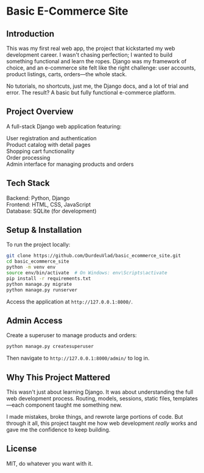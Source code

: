 # Basic E-Commerce Site

## Introduction

This was my first real web app, the project that kickstarted my web development career. I wasn't chasing perfection; I wanted to build something functional and learn the ropes. Django was my framework of choice, and an e-commerce site felt like the right challenge: user accounts, product listings, carts, orders—the whole stack.

No tutorials, no shortcuts, just me, the Django docs, and a lot of trial and error. The result? A basic but fully functional e-commerce platform.

## Project Overview

A full-stack Django web application featuring:

User registration and authentication\
Product catalog with detail pages\
Shopping cart functionality\
Order processing\
Admin interface for managing products and orders

## Tech Stack

Backend: Python, Django\
Frontend: HTML, CSS, JavaScript\
Database: SQLite (for development)

## Setup & Installation

To run the project locally:

```bash
git clone https://github.com/DurdeuVlad/basic_ecommerce_site.git
cd basic_ecommerce_site
python -m venv env
source env/bin/activate  # On Windows: env\Scripts\activate
pip install -r requirements.txt
python manage.py migrate
python manage.py runserver
```

Access the application at `http://127.0.0.1:8000/`.

## Admin Access

Create a superuser to manage products and orders:

```bash
python manage.py createsuperuser
```

Then navigate to `http://127.0.0.1:8000/admin/` to log in.

## Why This Project Mattered

This wasn't just about learning Django. It was about understanding the full web development process. Routing, models, sessions, static files, templates—each component taught me something new.

I made mistakes, broke things, and rewrote large portions of code. But through it all, this project taught me how web development *really* works and gave me the confidence to keep building.

## License

MIT, do whatever you want with it.

